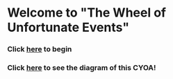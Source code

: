 # Welcome to **"The Wheel of Unfortunate Events"**

### Click [here](scenario/start.md) to begin  
### Click [here](https://docs.google.com/drawings/d/1R8QlBs0QCzDfQmgBGSvOh5dek5K6CemMqFL5B2Gzkqk/edit?usp=sharing) to see the diagram of this CYOA!
